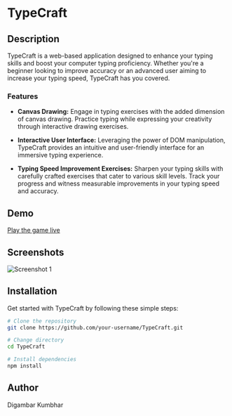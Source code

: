 # TypeCraft

## Description

TypeCraft is a web-based application designed to enhance your typing skills and boost your computer typing proficiency. Whether you're a beginner looking to improve accuracy or an advanced user aiming to increase your typing speed, TypeCraft has you covered.

### Features

- **Canvas Drawing:** Engage in typing exercises with the added dimension of canvas drawing. Practice typing while expressing your creativity through interactive drawing exercises.

- **Interactive User Interface:** Leveraging the power of DOM manipulation, TypeCraft provides an intuitive and user-friendly interface for an immersive typing experience.

- **Typing Speed Improvement Exercises:** Sharpen your typing skills with carefully crafted exercises that cater to various skill levels. Track your progress and witness measurable improvements in your typing speed and accuracy.


## Demo

[Play the game live](#)

## Screenshots

![Screenshot 1](https://i.pinimg.com/736x/c4/f1/57/c4f1576a51e401a051a9384ac8ce5544.jpg)

## Installation

Get started with TypeCraft by following these simple steps:

```bash
# Clone the repository
git clone https://github.com/your-username/TypeCraft.git

# Change directory
cd TypeCraft

# Install dependencies
npm install

```

## Author
Digambar Kumbhar